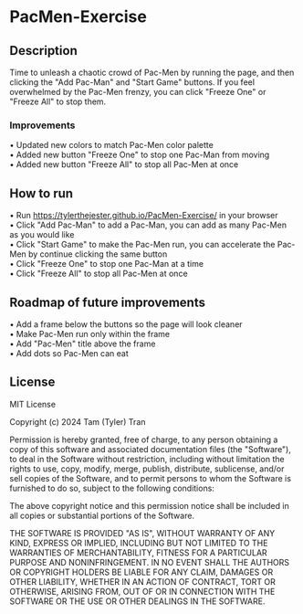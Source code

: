 # PacMen-Exercise

## Description

Time to unleash a chaotic crowd of Pac-Men by running the page, and then clicking the "Add Pac-Man" and "Start Game" buttons. If you feel overwhelmed by the Pac-Men frenzy, you can click "Freeze One" or "Freeze All" to stop them.

### Improvements

• Updated new colors to match Pac-Men color palette <br />
• Added new button "Freeze One" to stop one Pac-Man from moving <br />
• Added new button "Freeze All" to stop all Pac-Men at once

## How to run

• Run https://tylerthejester.github.io/PacMen-Exercise/ in your browser <br />
• Click "Add Pac-Man" to add a Pac-Man, you can add as many Pac-Men as you would like <br />
• Click "Start Game" to make the Pac-Men run, you can accelerate the Pac-Men by continue clicking the same button <br />
• Click "Freeze One" to stop one Pac-Man at a time <br />
• Click "Freeze All" to stop all Pac-Men at once

## Roadmap of future improvements

• Add a frame below the buttons so the page will look cleaner <br />
• Make Pac-Men run only within the frame <br />
• Add "Pac-Men" title above the frame <br />
• Add dots so Pac-Men can eat

## License

MIT License

Copyright (c) 2024 Tam (Tyler) Tran

Permission is hereby granted, free of charge, to any person obtaining a copy
of this software and associated documentation files (the "Software"), to deal
in the Software without restriction, including without limitation the rights
to use, copy, modify, merge, publish, distribute, sublicense, and/or sell
copies of the Software, and to permit persons to whom the Software is
furnished to do so, subject to the following conditions:

The above copyright notice and this permission notice shall be included in all
copies or substantial portions of the Software.

THE SOFTWARE IS PROVIDED "AS IS", WITHOUT WARRANTY OF ANY KIND, EXPRESS OR
IMPLIED, INCLUDING BUT NOT LIMITED TO THE WARRANTIES OF MERCHANTABILITY,
FITNESS FOR A PARTICULAR PURPOSE AND NONINFRINGEMENT. IN NO EVENT SHALL THE
AUTHORS OR COPYRIGHT HOLDERS BE LIABLE FOR ANY CLAIM, DAMAGES OR OTHER
LIABILITY, WHETHER IN AN ACTION OF CONTRACT, TORT OR OTHERWISE, ARISING FROM,
OUT OF OR IN CONNECTION WITH THE SOFTWARE OR THE USE OR OTHER DEALINGS IN THE
SOFTWARE.
